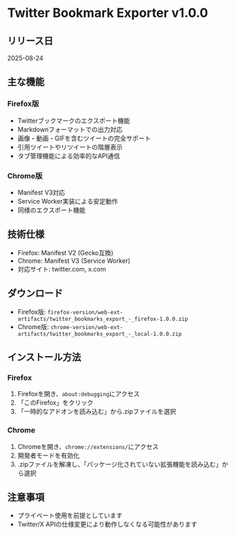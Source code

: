 # Twitter Bookmark Exporter v1.0.0

## リリース日
2025-08-24

## 主な機能

### Firefox版
- Twitterブックマークのエクスポート機能
- Markdownフォーマットでの出力対応
- 画像・動画・GIFを含むツイートの完全サポート
- 引用ツイートやリツイートの階層表示
- タブ管理機能による効率的なAPI通信

### Chrome版  
- Manifest V3対応
- Service Worker実装による安定動作
- 同様のエクスポート機能

## 技術仕様
- Firefox: Manifest V2 (Gecko互換)
- Chrome: Manifest V3 (Service Worker)
- 対応サイト: twitter.com, x.com

## ダウンロード
- Firefox版: `firefox-version/web-ext-artifacts/twitter_bookmarks_export_-_firefox-1.0.0.zip`
- Chrome版: `chrome-version/web-ext-artifacts/twitter_bookmarks_export_-_local-1.0.0.zip`

## インストール方法

### Firefox
1. Firefoxを開き、`about:debugging`にアクセス
2. 「このFirefox」をクリック
3. 「一時的なアドオンを読み込む」から.zipファイルを選択

### Chrome
1. Chromeを開き、`chrome://extensions/`にアクセス
2. 開発者モードを有効化
3. .zipファイルを解凍し、「パッケージ化されていない拡張機能を読み込む」から選択

## 注意事項
- プライベート使用を前提としています
- Twitter/X APIの仕様変更により動作しなくなる可能性があります